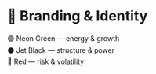 # 🎨 Branding & Identity

🟢 Neon Green — energy & growth  
⚫ Jet Black — structure & power  
🔺 Red — risk & volatility
